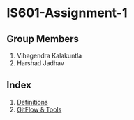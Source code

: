 # IS601-Assignment-1

## Group Members
1. Vihagendra Kalakuntla 
2. Harshad Jadhav

## Index

1. [Definitions](Definitions.md)
2. [GitFlow & Tools](GitFlow_&_Tools.md)
